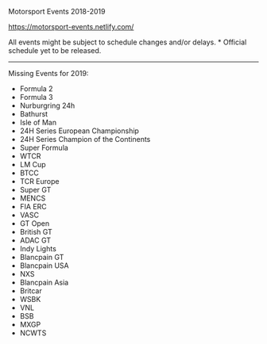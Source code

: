 Motorsport Events 2018-2019

https://motorsport-events.netlify.com/

All events might be subject to schedule changes and/or delays. * Official schedule yet to be released.


---


Missing Events for 2019:
  * Formula 2
  * Formula 3
  * Nurburgring 24h
  * Bathurst
  * Isle of Man
  * 24H Series European Championship
  * 24H Series Champion of the Continents
  * Super Formula
  * WTCR
  * LM Cup
  * BTCC
  * TCR Europe
  * Super GT
  * MENCS
  * FIA ERC
  * VASC
  * GT Open
  * British GT
  * ADAC GT
  * Indy Lights
  * Blancpain GT
  * Blancpain USA
  * NXS
  * Blancpain Asia
  * Britcar
  * WSBK
  * VNL
  * BSB
  * MXGP
  * NCWTS